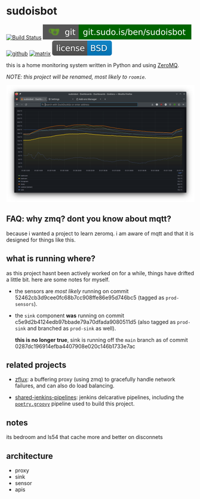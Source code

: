 # sudoisbot

[![Build Status](https://jenkins.sudo.is/buildStatus/icon?job=ben%2Fsudoisbot%2Fmain&style=flat-square)](https://jenkins.sudo.is/job/ben/job/sudoisbot/)
[![git](docs/img/shields/git.sudo.is-ben-sudoisbot.svg)](https://git.sudo.is/ben/sudoisbot)
[![github](https://git.sudo.is/ben/infra/media/branch/main/docs/img/shields/github-benediktkr.svg)](https://github.com/benediktkr/sudoisbot)
[![matrix](https://git.sudo.is/ben/infra/media/branch/main/docs/img/shields/darkroom.svg)](https://matrix.to/#/#darkroom:sudo.is)
[![BSD-3-Clause-No-Military-License](docs/img/shields/license-BSD-blue.svg)](LICENSE)

this is a home monitoring system written in Python and using
[ZeroMQ](https://www.zeromq.org).

_NOTE: this project will be renamed, most likely to `roomie`._

![sudoisbot in grafna](docs/img/scrot.png)

## FAQ: why zmq? dont you know about mqtt?

because i wanted a project to learn zeromq. i am aware of mqtt and
that it is designed for things like this.

## what is running where?

as this project hasnt been actively worked on for a while, things have
drifted a little bit. here are some notes for myself.

 * the sensors are _most likely_ running on commit
   52462cb3d9cee0fc68b7cc908ffe86e95d746bc5 (tagged as
   `prod-sensors`).

 * the `sink` component **was** running on commit
   c5e9d2b4124edb97bbade79a70dfada9080511d5 (also tagged as
   `prod-sink` and branched as `prod-sink` as well).

    **this is no longer true**, sink is running off the `main` branch as of commit 0287dc196914efba4407908e020c146b1733e7ac

## related projects

 * [zflux](https://git.sudo.is/ben/zflux): a buffering proxy (using
 zmq) to gracefully handle network failures, and can also do load
 balancing.

 * [shared-jenkins-pipelines](https://git.sudo.is/ben/shared-jenkins-pipelines):
 jenkins delcarative pipelines, including the
 [`poetry.groovy`](https://git.sudo.is/ben/shared-jenkins-pipelines/src/branch/main/vars/poetry.groovy)
 pipeline used to build this project.

## notes

its bedroom and ls54 that cache more and better on disconnets


## architecture

  * proxy
  * sink
  * sensor
  * apis
